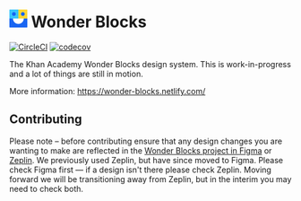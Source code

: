 # <img width="32" src="./static/logo.svg"> Wonder Blocks

[![CircleCI](https://circleci.com/gh/Khan/wonder-blocks.svg?style=svg)](https://circleci.com/gh/Khan/wonder-blocks) [![codecov](https://codecov.io/gh/Khan/wonder-blocks/branch/master/graph/badge.svg)](https://codecov.io/gh/Khan/wonder-blocks)

The Khan Academy Wonder Blocks design system. This is work-in-progress and a lot of things are still in motion.

More information: https://wonder-blocks.netlify.com/

## Contributing

Please note – before contributing ensure that any design changes you are wanting to make are reflected in the [Wonder Blocks project in Figma](https://www.figma.com/file/VbVu3h2BpBhH80niq101MHHE/Wonder-Blocks) or [Zeplin](https://zpl.io/bl1owd1).  We previously used Zeplin, but have since moved to Figma.  Please check Figma first — if a design isn't there please check Zeplin.  Moving forward we will be transitioning away from Zeplin, but in the interim you may need to check both.
